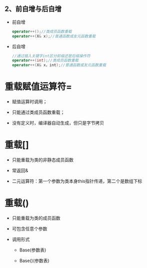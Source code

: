 ## 2、前自增与后自增

- 前自增
  
  ```cpp
  operator++();//类成员函数重载
  operator++(X& x);//普通函数或友元函数重载
  ```

- 后自增
  
  ```cpp
  //通过插入关键字int区分前缀还是后缀操作符
  operator++(int);//类成员函数重载
  operator++(X& x，int);//普通函数或友元函数重载
  ```

# 重载赋值运算符=

- 赋值运算时调用；

- 只能通过类成员函数重载；

- 没有定义时，编译器自动生成，但只是字节拷贝

# 重载[]

- 只能重载为类的非静态成员函数

- 常返回&

- 二元运算符：第一个参数为类本身this指针传递，第二个是数组下标

# 重载()

- 只能重载为类的成员函数

- 可包含任意个参数

- 调用形式
  
  - Base(参数表)
  
  - Base()(参数表)
